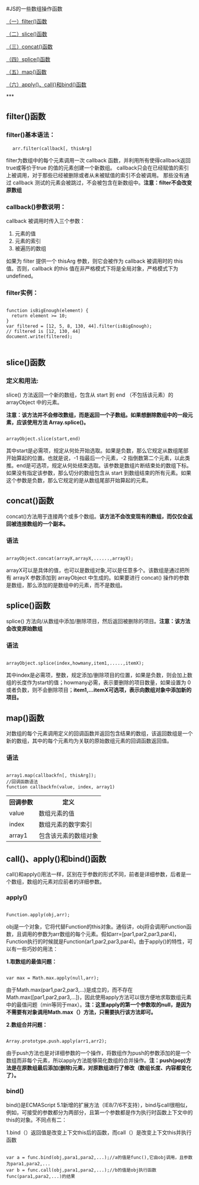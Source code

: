 #JS的一些数组操作函数
<p><a href="#filterUsing">（一）filter()函数</a></p>
<p><a href="#sliceUsing">（二）slice()函数</a></p>
<p><a href="#concatUsing">（三）concat()函数</a></p>
<p><a href="#spliceUsing">（四）splice()函数</a></p>
<p><a href="#mapUsing">（五）map()函数</a></p>
<p><a href="#applyUsing">（六）apply()、call()和bind()函数</a></p>
***
<h2>filter()函数</h2>
<div id="filterUsing">
<h3>filter()基本语法：</h3>
<pre>
  <code>arr.filter(callback[, thisArg]</code>
</pre>
<p>
filter为数组中的每个元素调用一次 callback 函数，并利用所有使得callback返回true或等价于true 的值的元素创建一个新数组。
callback只会在已经赋值的索引上被调用，对于那些已经被删除或者从未被赋值的索引不会被调用。
那些没有通过 callback 测试的元素会被跳过，不会被包含在新数组中。<strong>注意：filter不会改变原数组</strong>
</p>
<h3>callback()参数说明：</h3>
<p>
callback 被调用时传入三个参数：
  <ol><li>元素的值
  </li><li> 元素的索引
  </li><li>被遍历的数组
  </li></ol>
</p>
<p>
如果为 filter 提供一个 thisArg 参数，则它会被作为 callback 被调用时的 this 值。否则，callback 的this 值在非严格模式下将是全局对象，严格模式下为 undefined。
</p>
<h3>filter实例：</h3>
<pre>
<code>
function isBigEnough(element) {
  return element >= 10;
}
var filtered = [12, 5, 8, 130, 44].filter(isBigEnough);
// filtered is [12, 130, 44]
document.write(filtered);
</code>
</pre>
</div>
<h2>slice()函数</h2>
<div id="sliceUsing">
<h3>定义和用法:</h3>
<p>slice() 方法返回一个新的数组，包含从 start 到 end （不包括该元素）的 arrayObject 中的元素。</p>
<p><strong>注意：该方法并不会修改数组，而是返回一个子数组。如果想删除数组中的一段元素，应该使用方法 Array.splice()。</strong></p>
<pre><code>
arrayObject.slice(start,end)
</code></pre>
<p>其中start是必需项，规定从何处开始选取。如果是负数，那么它规定从数组尾部开始算起的位置。也就是说，-1 指最后一个元素，-2 指倒数第二个元素，以此类推。end是可选项，规定从何处结束选取。该参数是数组片断结束处的数组下标。如果没有指定该参数，那么切分的数组包含从 start 到数组结束的所有元素。如果这个参数是负数，那么它规定的是从数组尾部开始算起的元素。</p>
</div>
<h2>concat()函数</h2>
<div id="concatUsing">
<p>concat()方法用于连接两个或多个数组。<strong>该方法不会改变现有的数组，而仅仅会返回被连接数组的一个副本。</strong></p>
<h3>语法</h3>
<pre><code>
arrayObject.concat(arrayX,arrayX,......,arrayX);
</code></pre>
<p>arrayX可以是具体的值，也可以是数组对象,可以是任意多个。该数组是通过把所有 arrayX 参数添加到 arrayObject 中生成的。如果要进行 concat() 操作的参数是数组，那么添加的是数组中的元素，而不是数组。</p>
</div>
<h2>splice()函数</h2>
<div id="spliceUsing">
<p>splice() 方法向/从数组中添加/删除项目，然后返回被删除的项目。<strong>注意：该方法会改变原始数组</strong></p>
<h3>语法</h3>
<pre><code>
arrayObject.splice(index,howmany,item1,.....,itemX);
</code></pre>
<p>
其中index是必需项，整数，规定添加/删除项目的位置，如果是负数，则会加上数组的长度作为start的值；howmany必需，表示要删除的项目数量，如果设置为 0或者负数，则不会删除项目；<strong>item1,...itemX可选项，表示向数组对象中添加新的项目。</strong>
</p>
</div>
<h2>map()函数</h2>
<div id="mapUsing">
<p>对数组的每个元素调用定义的回调函数并返回包含结果的数组，该返回数组是一个新的数组，其中的每个元素均为关联的原始数组元素的回调函数返回值。</p>
<h3>语法</h3>
<pre><code>
array1.map(callbackfn[, thisArg]);
//回调函数语法
function callbackfn(value, index, array1)
</code></pre>
<table>
<tr><th>回调参数</th><th>定义</th></tr>
<tr><td>value</td><td>数组元素的值</td></tr>
<tr><td>index</td><td>数组元素的数字索引</td></tr>
<tr><td>array1</td><td>包含该元素的数组对象</td></tr>
</table>
</div>
<h2>call()、apply()和bind()函数</h2>
<div id="applyUsing">
<p>call()和apply()用法一样，区别在于参数的形式不同，前者是详细参数，后者是一个数组，数组的元素对应前者的详细参数。</p>
<h3>apply()</h3>
<pre><code>
Function.apply(obj,arr);
</code></pre>
<p>obj是一个对象，它将代替Function的this对象。通俗讲，obj将会调用Function函数，且调用的参数为arr数组的每个元素。假如arr=[par1,par2,par3,par4]，Function执行的时候就是Function(ar1,par2,par3,par4)。由于apply()的特性，可以有一些巧妙的用法：</p>
<p><strong>1.取数组的最值问题：</strong>
<pre><code>
var max = Math.max.apply(null,arr);
</code></pre>
</p>
<p>由于Math.max(par1,par2,par3,...)是成立的，而不存在Math.max([par1,par2,par3,...])，因此使用apply方法可以很方便地求取数组元素中的最值问题（min等同于max）。<strong>注：这里apply的第一个参数取的null，是因为不需要有对象调用Math.max（）方法，只需要执行该方法即可。</strong></p>
<p><strong>2.数组合并问题：</strong>
<pre><code>
Array.prototype.push.apply(arr1,arr2);
</code></pre>
</p>
<p>由于push方法也是对详细参数的一个操作，将数组作为push的参数添加的是一个数组而非每个元素，所以apply方法能够简化数组的合并操作。<strong>注：push(pop)方法是在原数组最后添加(删除)元素，对原数组进行了修改（数组长度、内容都变化了）。</strong></p>
<h3>bind()</h3>
<p>bind()是ECMAScript 5.1新增的扩展方法（IE8/7/6不支持），bind与call很相似，例如，可接受的参数都分为两部分，且第一个参数都是作为执行时函数上下文中的this的对象。不同点有二：</p>
<p>1.bind（）返回值是改变上下文this后的函数，而call（）是改变上下文this并执行函数</p>
<pre><code>
var a = func.bind(obj,para1,para2,...);//a的值是func(),它由obj调用，且参数为para1,para2,...
var b = func.call(obj,para1,para2,...);//b的值是obj执行函数func(para1,para2,...)的结果
</code></pre>
<p></p>
</div>

